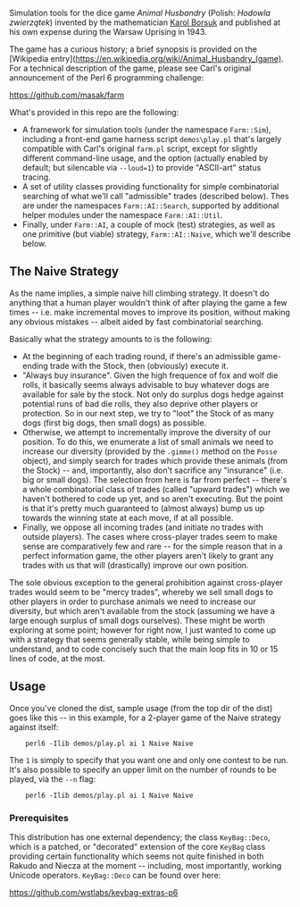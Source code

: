 Simulation tools for the dice game  _Animal Husbandry_ (Polish: _Hodowla zwierzątek_) invented by the mathematician [Karol Borsuk](https://en.wikipedia.org/wiki/Karol_Borsuk) and published at his own expense during the Warsaw Uprising in 1943.  

The game has a curious history; a brief synopsis is provided on the [Wikipedia entry](https://en.wikipedia.org/wiki/Animal_Husbandry_(game).  For a technical description of the game, please see Carl's original announcement of the Perl 6 programming challenge: 
  
https://github.com/masak/farm

What's provided in this repo are the following:
* A framework for simulation tools (under the namespace ```Farm::Sim```), including a front-end game harness script ```demos\play.pl``` that's largely compatible with Carl's original ```farm.pl``` script, except for slightly different command-line usage, and the option (actually enabled by default; but silencable via ```--loud=1```) to provide "ASCII-art" status tracing.
* A set of utility classes providing functionality for simple combinatorial searching of what we'll call "admissible" trades (described below).  Thes are under the namespaces ```Farm::AI::Search```, supported by additional helper modules under the namespace ```Farm::AI::Util```.
* Finally, under ```Farm::AI```, a couple of mock (test) strategies, as well as one primitive (but viable) strategy, ```Farm::AI::Naive```, which we'll describe below.

## The Naive Strategy ##

As the name implies, a simple naive hill climbing strategy.  It doesn't do anything that a human player wouldn't think of after playing the game a few times -- i.e. make incremental moves to improve its position, without making any obvious mistakes -- albeit aided by fast combinatorial searching. 

Basically what the strategy amounts to is the following:
* At the beginning of each trading round, if there's an admissible game-ending trade with the Stock, then (obviously) execute it.
* "Always buy insurance".  Given the high frequence of fox and wolf die rolls, it basically seems always advisable to buy whatever dogs are available for sale by the stock.  Not only do surplus dogs hedge against potential runs of bad die rolls, they also deprive other players or protection.  So in our next step, we try to "loot" the Stock of as many dogs (first big dogs, then small dogs) as possible. 
* Otherwise, we attempt to incrementally improve the diversity of our position.  To do this, we enumerate a list of small animals we need to increase
 our diversity (provided by the ```.gimme()``` method on the ```Posse``` object), and simply search for trades which provide these animals (from the Stock) -- and, importantly, also don't sacrifice any "insurance" (i.e. big or small dogs).  The selection from here is far from perfect -- there's a whole combinatorial class of trades (called "upward trades") which we haven't bothered to code up yet, and so aren't executing.  But the point is that it's pretty much guaranteed to (almost always) bump us up towards the winning state at each move, if at all possible.
* Finally, we oppose all incoming trades (and initiate no trades with outside players).  The cases where cross-player trades seem to make sense are comparatively few and rare -- for the simple reason that in a perfect information game, the other players aren't likely to grant any trades with us that will (drastically) improve our own position.  

The sole obvious exception to the general prohibition against cross-player trades would seem to be "mercy trades", whereby we sell small dogs to other players in order to purchase animals we need to increase our diversity, but which aren't available from the stock (assuming we have a large enough surplus of small dogs ourselves).  These might be worth exploring at some point; however for right now, I just wanted to come up with a strategy that seems generally stable, while being simple to understand, and to code concisely such that the main loop fits in 10 or 15 lines of code, at the most. 
## Usage ##

Once you've cloned the dist, sample usage (from the top dir of the dist) goes like this -- in this example, for a 2-player game of the Naive strategy against itself:

```
    perl6 -Ilib demos/play.pl ai 1 Naive Naive 
```

The ```1``` is simply to specify that you want one and only one contest to be run.  It's also possible to specify an upper limit on the number of rounds to be played, via the ```--n``` flag: 

```
    perl6 -Ilib demos/play.pl ai 1 Naive Naive 
```

### Prerequisites ###

This distribution has one external dependency; the class ```KeyBag::Deco```, which is a patched, or "decorated" extension of the core ```KeyBag``` class providing certain functionality which seems not quite finished in both Rakudo and Niecza at the moment -- including, most importantly, working Unicode operators.  ```KeyBag::Deco``` can be found over here: 

https://github.com/wstlabs/keybag-extras-p6





